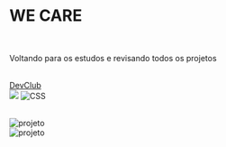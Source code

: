 <h1>WE CARE</h1>
<br/>
<p>Voltando para os estudos e revisando todos os projetos</p>
<br>
<a href="https://rodolfomori.com.br/devclub">DevClub</a>
<br/>
<img src="https://img.shields.io/badge/HTML-239120?style=for-the-badge&logo=html5&logoColor=white"alt:HTML/>
<img src="https://img.shields.io/badge/CSS-0b45a6?&style=for-the-badge&logo=css3&logoColor=white" alt=CSS ></p>
<br>
<img src="![Captura de tela 2024-09-09 222131](https://github.com/user-attachments/assets/7002905e-109c-4b77-972a-530844cb6836)" alt="projeto"/>
<br/>
<img src="![Captura de tela 2024-09-09 222217](https://github.com/user-attachments/assets/1add1b79-5634-4d41-baff-082390efc9fa)" alt="projeto"/>
